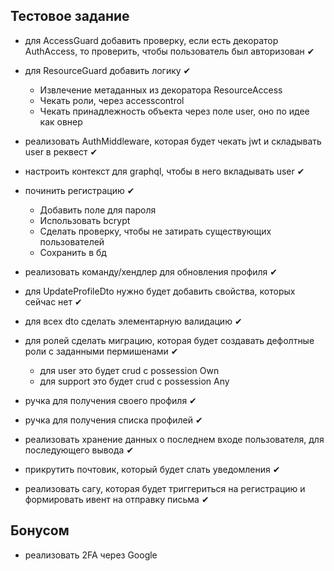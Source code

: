 ## Тестовое задание

- для AccessGuard добавить проверку, если есть декоратор AuthAccess, то проверить, чтобы пользователь был авторизован ✔
- для ResourceGuard добавить логику ✔
  - Извлечение метаданных из декоратора ResourceAccess
  - Чекать роли, через accesscontrol
  - Чекать принадлежность объекта через поле user, оно по идее как овнер
- реализовать AuthMiddleware, которая будет чекать jwt и складывать user в реквест ✔
- настроить контекст для graphql, чтобы в него вкладывать user ✔
- починить регистрацию ✔
  - Добавить поле для пароля
  - Использовать bcrypt
  - Сделать проверку, чтобы не затирать существующих пользователей
  - Сохранить в бд
- реализовать команду/хендлер для обновления профиля ✔

- для UpdateProfileDto нужно будет добавить свойства, которых сейчас нет ✔
- для всех dto сделать элементарную валидацию ✔
- для ролей сделать миграцию, которая будет создавать дефолтные роли с заданными пермишенами ✔
  - для user это будет crud с possession Own
  - для support это будет crud с possession Any
- ручка для получения своего профиля ✔
- ручка для получения списка профилей ✔
- реализовать хранение данных о последнем входе пользователя, для последующего вывода ✔
- прикрутить почтовик, который будет слать уведомления ✔
- реализовать сагу, которая будет триггериться на регистрацию и формировать ивент на отправку письма ✔

## Бонусом

- реализовать 2FA через Google
